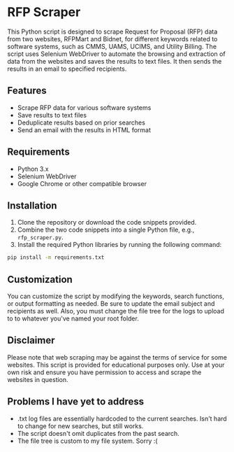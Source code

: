 # RFP Scraper

This Python script is designed to scrape Request for Proposal (RFP) data from two websites, RFPMart and Bidnet, for different keywords related to software systems, such as CMMS, UAMS, UCIMS, and Utility Billing. The script uses Selenium WebDriver to automate the browsing and extraction of data from the websites and saves the results to text files. It then sends the results in an email to specified recipients.

## Features

- Scrape RFP data for various software systems
- Save results to text files
- Deduplicate results based on prior searches
- Send an email with the results in HTML format

## Requirements

- Python 3.x
- Selenium WebDriver
- Google Chrome or other compatible browser

## Installation

1. Clone the repository or download the code snippets provided.
2. Combine the two code snippets into a single Python file, e.g., `rfp_scraper.py`.
3. Install the required Python libraries by running the following command:

```bash
pip install -m requirements.txt
```

## Customization
You can customize the script by modifying the keywords, search functions, or output formatting as needed. Be sure to update the email subject and recipients as well. Also, you must change the file tree for the logs to upload to to whatever you've named your root folder.

## Disclaimer
Please note that web scraping may be against the terms of service for some websites. This script is provided for educational purposes only. Use at your own risk and ensure you have permission to access and scrape the websites in question.

## Problems I have yet to address

 - .txt log files are essentially hardcoded to the current searches. Isn't hard to change for new searches, but still works.
 - The script doesn't omit duplicates from the past search. 
 - The file tree is custom to my file system. Sorry :(

